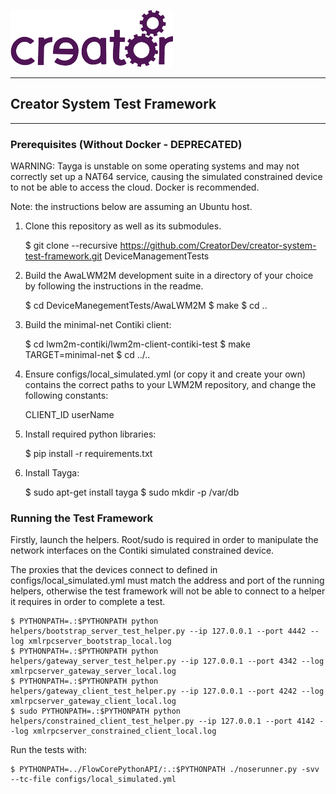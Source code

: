 ![Imagination Technologies Limited logo](images/img.png)

----

## Creator System Test Framework

----

### Prerequisites (Without Docker - DEPRECATED)

WARNING: Tayga is unstable on some operating systems and may not correctly set up a NAT64 service, causing the simulated constrained device
to not be able to access the cloud. Docker is recommended.

Note: the instructions below are assuming an Ubuntu host.


 1) Clone this repository as well as its submodules.

    $ git clone --recursive https://github.com/CreatorDev/creator-system-test-framework.git DeviceManagementTests

 2) Build the AwaLWM2M development suite in a directory of your choice by following the instructions in the readme.

    $ cd DeviceManegementTests/AwaLWM2M
    $ make
    $ cd ..
 
 3) Build the minimal-net Contiki client:
    
    $ cd lwm2m-contiki/lwm2m-client-contiki-test
    $ make TARGET=minimal-net
    $ cd ../..

 4) Ensure configs/local_simulated.yml (or copy it and create your own) contains the correct paths to your LWM2M repository, and change the following constants:
    
    CLIENT_ID
    userName

 5) Install required python libraries:
    
    $ pip install -r requirements.txt
    
 6) Install Tayga:
 
    $ sudo apt-get install tayga
    $ sudo mkdir -p /var/db


### Running the Test Framework

 Firstly, launch the helpers. Root/sudo is required in order to manipulate the network interfaces on the Contiki simulated constrained device.
 
 The proxies that the devices connect to defined in configs/local_simulated.yml must match the address and port of the running helpers, otherwise the test framework
 will not be able to connect to a helper it requires in order to complete a test.

    $ PYTHONPATH=.:$PYTHONPATH python helpers/bootstrap_server_test_helper.py --ip 127.0.0.1 --port 4442 --log xmlrpcserver_bootstrap_local.log
    $ PYTHONPATH=.:$PYTHONPATH python helpers/gateway_server_test_helper.py --ip 127.0.0.1 --port 4342 --log xmlrpcserver_gateway_server_local.log
    $ PYTHONPATH=.:$PYTHONPATH python helpers/gateway_client_test_helper.py --ip 127.0.0.1 --port 4242 --log xmlrpcserver_gateway_client_local.log
    $ sudo PYTHONPATH=.:$PYTHONPATH python helpers/constrained_client_test_helper.py --ip 127.0.0.1 --port 4142 --log xmlrpcserver_constrained_client_local.log

 Run the tests with:

    $ PYTHONPATH=../FlowCorePythonAPI/:.:$PYTHONPATH ./noserunner.py -svv --tc-file configs/local_simulated.yml
